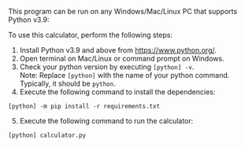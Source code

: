 This program can be run on any Windows/Mac/Linux PC that supports Python v3.9:

To use this calculator, perform the following steps:

1. Install Python v3.9 and above from https://www.python.org/.
2. Open terminal on Mac/Linux or command prompt on Windows.
3. Check your python version by executing `[python] -v`.\
Note: Replace `[python]` with the name of your python command. Typically, it should be `python`.
4. Execute the following command to install the dependencies:
```
[python] -m pip install -r requirements.txt
```
5. Execute the following command to run the calculator:
```
[python] calculator.py
```